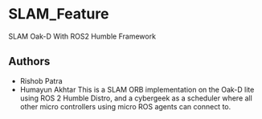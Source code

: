 # SLAM_Feature
SLAM Oak-D With ROS2 Humble Framework

## Authors
- Rishob Patra
- Humayun Akhtar
This is a SLAM ORB implementation on the Oak-D lite using ROS 2 Humble Distro, and a cybergeek as a scheduler where all other micro controllers using micro ROS agents can connect to.
